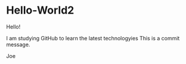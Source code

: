 # Hello-World2

Hello!


I am studying GitHub to learn the latest technologyies
This is a commit message.

Joe

